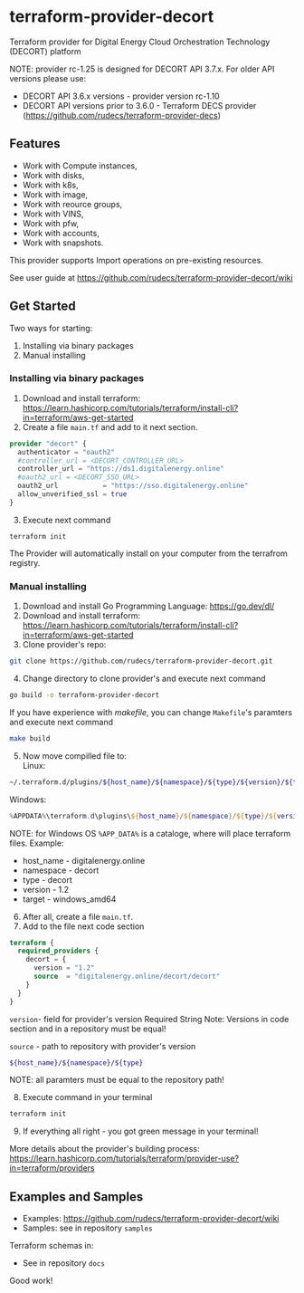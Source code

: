 # terraform-provider-decort
Terraform provider for Digital Energy Cloud Orchestration Technology (DECORT) platform

NOTE: provider rc-1.25 is designed for DECORT API 3.7.x. For older API versions please use:
- DECORT API 3.6.x versions - provider version rc-1.10
- DECORT API versions prior to 3.6.0 - Terraform DECS provider (https://github.com/rudecs/terraform-provider-decs)

## Features
- Work with Compute instances, 
- Work with disks, 
- Work with k8s,
- Work with image,
- Work with reource groups,
- Work with VINS,
- Work with pfw,
- Work with accounts,
- Work with snapshots.

This provider supports Import operations on pre-existing resources.

See user guide at https://github.com/rudecs/terraform-provider-decort/wiki


## Get Started
Two ways for starting:  
1. Installing via binary packages
2. Manual installing

### Installing via binary packages
1. Download and install terraform: https://learn.hashicorp.com/tutorials/terraform/install-cli?in=terraform/aws-get-started
2. Create a file `main.tf` and add to it next section.
```terraform
provider "decort" {
  authenticator = "oauth2"
  #controller_url = <DECORT_CONTROLLER_URL>
  controller_url = "https://ds1.digitalenergy.online"
  #oauth2_url = <DECORT_SSO_URL>
  oauth2_url           = "https://sso.digitalenergy.online"
  allow_unverified_ssl = true
}
```
3. Execute next command
```
terraform init
```
The Provider will automatically install on your computer from the terrafrom registry.

### Manual installing
1. Download and install Go Programming Language: https://go.dev/dl/
2. Download and install terraform: https://learn.hashicorp.com/tutorials/terraform/install-cli?in=terraform/aws-get-started
3. Clone provider's repo:
```bash
git clone https://github.com/rudecs/terraform-provider-decort.git
```
4. Change directory to clone provider's and execute next command
```bash
go build -o terraform-provider-decort
```
If you have experience with _makefile_, you can change `Makefile`'s paramters and execute next command
```bash
make build
```
5. Now move compilled file to:  
Linux:
```bash
~/.terraform.d/plugins/${host_name}/${namespace}/${type}/${version}/${target}
```
Windows:
```powershell
%APPDATA%\terraform.d\plugins\${host_name}/${namespace}/${type}/${version}/${target}
```
NOTE: for Windows OS `%APP_DATA%` is a cataloge, where will place terraform files.
Example:
- host_name - digitalenergy.online
- namespace - decort 
- type - decort
- version - 1.2
- target - windows_amd64
6. After all, create a file `main.tf`.
7. Add to the file next code section
```terraform
terraform {
  required_providers {
    decort = {
      version = "1.2"
      source  = "digitalenergy.online/decort/decort"
    }
  }
}
```
`version`- field for provider's version
Required
String
Note: Versions in code section and in a repository must be equal!

`source` - path to repository with provider's version
```bash
${host_name}/${namespace}/${type}
```
NOTE: all paramters must be equal to the repository path!

8. Execute command in your terminal 
```bash
terraform init
```

9. If everything all right - you got green message in your terminal!

More details about the provider's building process: https://learn.hashicorp.com/tutorials/terraform/provider-use?in=terraform/providers

## Examples and Samples
- Examples: https://github.com/rudecs/terraform-provider-decort/wiki
- Samples: see in repository `samples`  

Terraform schemas in:
- See in repository `docs`  

Good work!
